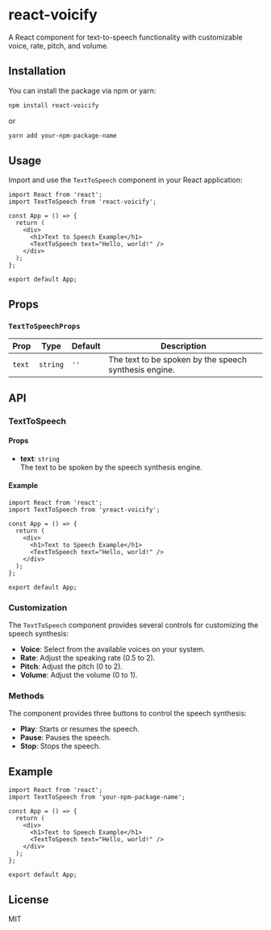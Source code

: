 # react-voicify

A React component for text-to-speech functionality with customizable voice, rate, pitch, and volume.

## Installation

You can install the package via npm or yarn:

```bash
npm install react-voicify
```

or

```bash
yarn add your-npm-package-name
```

## Usage

Import and use the `TextToSpeech` component in your React application:

```tsx
import React from 'react';
import TextToSpeech from 'react-voicify';

const App = () => {
  return (
    <div>
      <h1>Text to Speech Example</h1>
      <TextToSpeech text="Hello, world!" />
    </div>
  );
};

export default App;
```

## Props

### `TextToSpeechProps`

| Prop  | Type   | Default | Description                    |
|-------|--------|---------|--------------------------------|
| `text`| `string` | `''`   | The text to be spoken by the speech synthesis engine. |

## API

### TextToSpeech

#### Props

- **text**: `string`  
  The text to be spoken by the speech synthesis engine.

#### Example

```tsx
import React from 'react';
import TextToSpeech from 'yreact-voicify';

const App = () => {
  return (
    <div>
      <h1>Text to Speech Example</h1>
      <TextToSpeech text="Hello, world!" />
    </div>
  );
};

export default App;
```

### Customization

The `TextToSpeech` component provides several controls for customizing the speech synthesis:

- **Voice**: Select from the available voices on your system.
- **Rate**: Adjust the speaking rate (0.5 to 2).
- **Pitch**: Adjust the pitch (0 to 2).
- **Volume**: Adjust the volume (0 to 1).

### Methods

The component provides three buttons to control the speech synthesis:

- **Play**: Starts or resumes the speech.
- **Pause**: Pauses the speech.
- **Stop**: Stops the speech.

## Example

```tsx
import React from 'react';
import TextToSpeech from 'your-npm-package-name';

const App = () => {
  return (
    <div>
      <h1>Text to Speech Example</h1>
      <TextToSpeech text="Hello, world!" />
    </div>
  );
};

export default App;
```

## License

MIT
